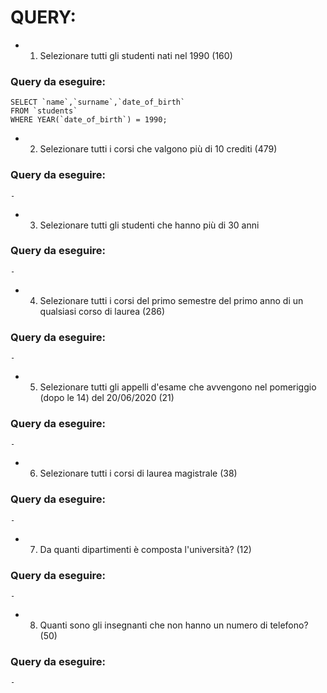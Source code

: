 # QUERY:

- 1.  Selezionare tutti gli studenti nati nel 1990 (160)

### Query da eseguire:

    SELECT `name`,`surname`,`date_of_birth`
    FROM `students`
    WHERE YEAR(`date_of_birth`) = 1990;

- 2.  Selezionare tutti i corsi che valgono più di 10 crediti (479)

### Query da eseguire:

    -

- 3. Selezionare tutti gli studenti che hanno più di 30 anni

### Query da eseguire:

    -

- 4. Selezionare tutti i corsi del primo semestre del primo anno di un qualsiasi corso di
     laurea (286)

### Query da eseguire:

    -

- 5. Selezionare tutti gli appelli d'esame che avvengono nel pomeriggio (dopo le 14) del
     20/06/2020 (21)

### Query da eseguire:

    -

- 6. Selezionare tutti i corsi di laurea magistrale (38)

### Query da eseguire:

    -

- 7. Da quanti dipartimenti è composta l'università? (12)

### Query da eseguire:

    -

- 8. Quanti sono gli insegnanti che non hanno un numero di telefono? (50)

### Query da eseguire:

    -
